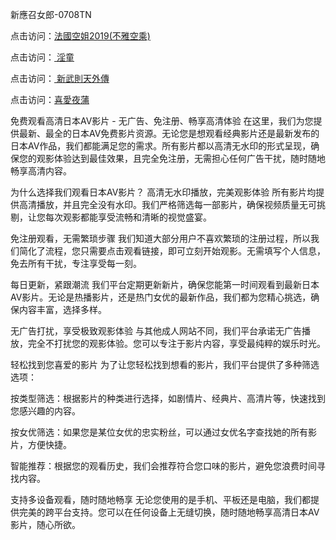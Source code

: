 新應召女郎-0708TN

点击访问：<a href="https://heiliaozj3tjd.pages.dev">法國空姐2019(不雅空乘)</a>

点击访问：<a href="https://heiliaoe8ajia.pages.dev"> 淫童</a>

点击访问：<a href="https://heiliaoxwd5i8.pages.dev"> 新武則天外傳</a>

点击访问：<a href="https://heiliaowzu4ur.pages.dev">喜愛夜蒲</a>


免费观看高清日本AV影片 - 无广告、免注册、畅享高清体验
在这里，我们为您提供最新、最全的日本AV免费影片资源。无论您是想观看经典影片还是最新发布的日本AV作品，我们都能满足您的需求。所有影片都以高清无水印的形式呈现，确保您的观影体验达到最佳效果，且完全免注册，无需担心任何广告干扰，随时随地畅享高清内容。

为什么选择我们观看日本AV影片？
高清无水印播放，完美观影体验
所有影片均提供高清播放，并且完全没有水印。我们严格筛选每一部影片，确保视频质量无可挑剔，让您每次观影都能享受流畅和清晰的视觉盛宴。

免注册观看，无需繁琐步骤
我们知道大部分用户不喜欢繁琐的注册过程，所以我们简化了流程，您只需要点击观看链接，即可立刻开始观影。无需填写个人信息，免去所有干扰，专注享受每一刻。

每日更新，紧跟潮流
我们平台定期更新新片，确保您能第一时间观看到最新日本AV影片。无论是热播影片，还是热门女优的最新作品，我们都为您精心挑选，确保内容丰富，选择多样。

无广告打扰，享受极致观影体验
与其他成人网站不同，我们平台承诺无广告播放，完全不打扰您的观影体验。您可以专注于影片内容，享受最纯粹的娱乐时光。

轻松找到您喜爱的影片
为了让您轻松找到想看的影片，我们平台提供了多种筛选选项：

按类型筛选：根据影片的种类进行选择，如剧情片、经典片、高清片等，快速找到您感兴趣的内容。

按女优筛选：如果您是某位女优的忠实粉丝，可以通过女优名字查找她的所有影片，方便快捷。

智能推荐：根据您的观看历史，我们会推荐符合您口味的影片，避免您浪费时间寻找内容。

支持多设备观看，随时随地畅享
无论您使用的是手机、平板还是电脑，我们都提供完美的跨平台支持。您可以在任何设备上无缝切换，随时随地畅享高清日本AV影片，随心所欲。

<span style="display:none;">[Canonical link] ( ）</span>


